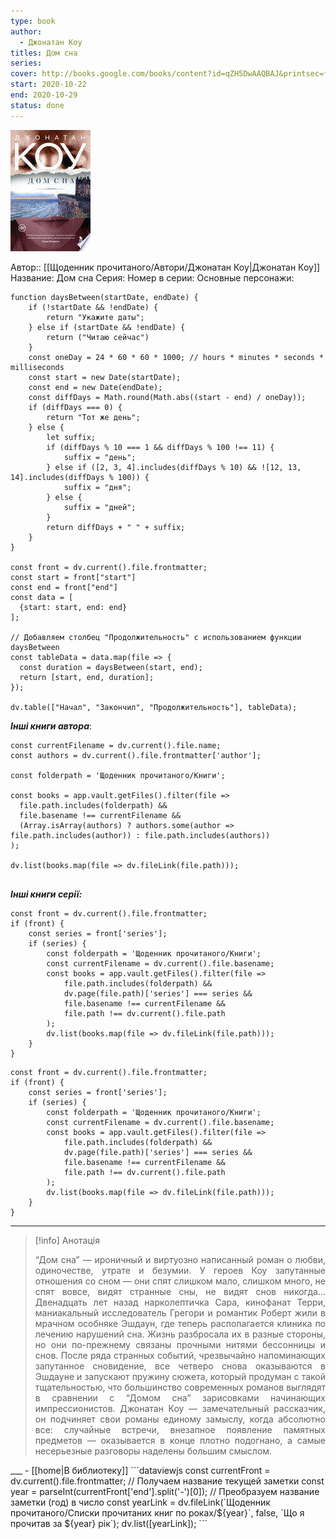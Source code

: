 ```yaml
---
type: book
author:
  - Джонатан Коу
titles: Дом сна
series: 
cover: http://books.google.com/books/content?id=qZH5DwAAQBAJ&printsec=frontcover&img=1&zoom=1&edge=curl&source=gbs_api
start: 2020-10-22
end: 2020-10-29
status: done
---
```

![cover|150](media/cover!150-24.jpg)

Автор:: [[Щоденник прочитаного/Автори/Джонатан Коу|Джонатан Коу]]
Название: Дом сна
Серия:
Номер в серии:
Основные персонажи:

```dataviewjs
function daysBetween(startDate, endDate) {
	if (!startDate && !endDate) { 
		return "Укажите даты"; 
	} else if (startDate && !endDate) {
		return ("Читаю сейчас")
	}
	const oneDay = 24 * 60 * 60 * 1000; // hours * minutes * seconds * milliseconds
	const start = new Date(startDate);
	const end = new Date(endDate);
	const diffDays = Math.round(Math.abs((start - end) / oneDay));
	if (diffDays === 0) {
		return "Тот же день";   
	} else {
		let suffix;     
	    if (diffDays % 10 === 1 && diffDays % 100 !== 11) {
		    suffix = "день";     
	    } else if ([2, 3, 4].includes(diffDays % 10) && ![12, 13, 14].includes(diffDays % 100)) {
			suffix = "дня";     
		} else {       
			suffix = "дней";     
		}          
		return diffDays + " " + suffix;   
	} 
}  

const front = dv.current().file.frontmatter;
const start = front["start"]
const end = front["end"]
const data = [
  {start: start, end: end}
];

// Добавляем столбец "Продолжительность" с использованием функции daysBetween
const tableData = data.map(file => {
  const duration = daysBetween(start, end);
  return [start, end, duration];
});

dv.table(["Начал", "Закончил", "Продолжительность"], tableData);
```

***Інші книги автора***:
```dataviewjs
const currentFilename = dv.current().file.name;
const authors = dv.current().file.frontmatter['author'];

const folderpath = 'Щоденник прочитаного/Книги';

const books = app.vault.getFiles().filter(file =>
  file.path.includes(folderpath) &&
  file.basename !== currentFilename &&
  (Array.isArray(authors) ? authors.some(author => file.path.includes(author)) : file.path.includes(authors))
);

dv.list(books.map(file => dv.fileLink(file.path)));


```
***Інші книги серії:***
```dataviewjs
const front = dv.current().file.frontmatter;
if (front) {
	const series = front['series'];
	if (series) {
		const folderpath = 'Щоденник прочитаного/Книги';
		const currentFilename = dv.current().file.basename;
		const books = app.vault.getFiles().filter(file =>  
			file.path.includes(folderpath) && 
			dv.page(file.path)['series'] === series && 
			file.basename !== currentFilename &&
			file.path !== dv.current().file.path 
		);
		dv.list(books.map(file => dv.fileLink(file.path)));
	}
}

```

```dataviewjs
const front = dv.current().file.frontmatter;
if (front) {
	const series = front['series'];
	if (series) {
		const folderpath = 'Щоденник прочитаного/Книги';
		const currentFilename = dv.current().file.basename;
		const books = app.vault.getFiles().filter(file =>  
			file.path.includes(folderpath) && 
			dv.page(file.path)['series'] === series && 
			file.basename !== currentFilename &&
			file.path !== dv.current().file.path 
		);
		dv.list(books.map(file => dv.fileLink(file.path)));
	}
}

```

---
>[!info] Анотація
><p align="justify">“Дом сна” — ироничный и виртуозно написанный роман о любви, одиночестве, утрате и безумии. У героев Коу запутанные отношения со сном — они спят слишком мало, слишком много, не спят вовсе, видят странные сны, не видят снов никогда... Двенадцать лет назад нарколептичка Сара, кинофанат Терри, маниакальный исследователь Грегори и романтик Роберт жили в мрачном особняке Эшдаун, где теперь располагается клиника по лечению нарушений сна. Жизнь разбросала их в разные стороны, но они по-прежнему связаны прочными нитями бессонницы и снов. После ряда странных событий, чрезвычайно напоминающих запутанное сновидение, все четверо снова оказываются в Эшдауне и запускают пружину сюжета, который продуман с такой тщательностью, что большинство современных романов выглядят в сравнении с “Домом сна” зарисовками начинающих импрессионистов. Джонатан Коу — замечательный рассказчик, он подчиняет свои романы единому замыслу, когда абсолютно все: случайные встречи, внезапное появление памятных предметов — оказывается в конце плотно подогнано, а самые несерьезные разговоры наделены большим смыслом.</p>
<p align="justify"></p>
___
- [[home|В библиотеку]]
```dataviewjs
const currentFront = dv.current().file.frontmatter; // Получаем название текущей заметки
const year = parseInt(currentFront['end'].split('-')[0]); // Преобразуем название заметки (год) в число
const yearLink = dv.fileLink(`Щоденник прочитаного/Списки прочитаних книг по роках/${year}`, false, `Що я прочитав за ${year} рік`);
dv.list([yearLink]);
```